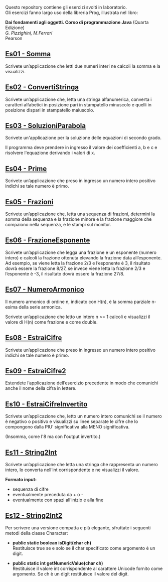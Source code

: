 ﻿Questo repository contiene gli esercizi svolti in laboratorio.   
Gli esercizi fanno largo uso della libreria Prog, illustrata nel libro:

__Dai fondamenti agli oggetti. Corso di programmazione Java__ (Quarta Edizione)   
_G. Pizzighini, M.Ferrari_   
Pearson

## [Es01 - Somma](./src/Es01)

Scrivete un’applicazione che letti due numeri interi ne calcoli la somma e la visualizzi.

## [Es02 - ConvertiStringa](./src/Es02)

Scrivete un’applicazione che, letta una stringa alfanumerica, converta i caratteri alfabetici in posizione pari in stampatello minuscolo e quelli in posizione dispari in stampatello maiuscolo.

## [Es03 - SoluzioniParabola](./src/Es03)

Scrivete un'applicazione per la soluzione delle equazioni di secondo grado.

Il programma deve prendere in ingresso il valore dei coefficienti a, b e c e risolvere l'equazione derivando i valori di x.

## [Es04 - Prime](./src/Es04)

Scrivete un’applicazione che preso in ingresso un numero intero positivo indichi se tale numero è primo.

## [Es05 - Frazioni](./src/Es05)

Scrivete un’applicazione che, letta una sequenza di frazioni, determini la somma della sequenza e la frazione minore e la frazione maggiore che compaiono nella sequenza, e le stampi sul monitor.

## [Es06 - FrazioneEsponente](./src/Es06)

Scrivete un’applicazione che legga una frazione e un esponente (numero intero) e calcoli la frazione ottenuta elevando la frazione data all’esponente.
Ad esempio, se viene letta la frazione 2/3 e l’esponente è 3, il risultato dovrà essere la frazione 8/27, se invece viene letta la frazione 2/3 e l’esponente è -3, il risultato dovrà essere la frazione 27/8.

## [Es07 - NumeroArmonico](./src/Es07)

Il numero armonico di ordine n, indicato con H(n), è la somma parziale n-esima della serie armonica.

Scrivete un’applicazione che letto un intero n >= 1 calcoli e visualizzi il valore di H(n) come frazione e come double.

## [Es08 - EstraiCifre](./src/Es08)

Scrivete un’applicazione che preso in ingresso un numero intero positivo indichi se tale numero è primo.

## [Es09 - EstraiCifre2](./src/Es09)

Estendete l’applicazione dell’esercizio precedente in modo che comunichi anche il nome della cifra in lettere.

## [Es10 - EstraiCifreInvertito](./src/Es10)

Scrivete un’applicazione che, letto un numero intero comunichi se il numero è negativo o positivo e visualizzi su linee separate le cifre che lo compongono dalla PIU’ significativa alla MENO significativa.

(Insomma, come l'8 ma con l'output invertito.)

## [Es11 - String2Int](./src/Es11)

Scrivete un’applicazione che letta una stringa che rappresenta un numero intero, lo converta nell’int corrispondente e ne visualizzi il valore.

__Formato input:__
* sequenza di cifre
* eventualmente preceduta da + o -
* eventualmente con spazi all’inizio e alla fine

## [Es12 - String2Int2](./src/Es12)

Per scrivere una versione compatta e più elegante, sfruttate i seguenti metodi della classe Character:

* __public static boolean isDigit(char ch)__   
Restituisce true se e solo se il char specificato come argomento è un digit.

* __public static int getNumericValue(char ch)__   
Restituisce il valore int corrispondente al carattere Unicode fornito come
argomento. Se ch è un digit restituisce il valore del digit.


